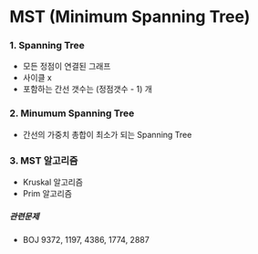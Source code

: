 ﻿# MST (Minimum Spanning Tree)


### 1. Spanning Tree
- 모든 정점이 연결된 그래프
- 사이클 x
- 포함하는 간선 갯수는 (정점갯수 - 1) 개

### 2. Minumum Spanning Tree
- 간선의 가중치 총합이 최소가 되는 Spanning Tree

### 3. MST 알고리즘
- Kruskal 알고리즘
- Prim 알고리즘

##### 관련문제
- BOJ 9372, 1197, 4386, 1774, 2887